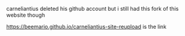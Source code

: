 carneliantius deleted his github account but i still had this fork of this website though

https://beemario.github.io/carneliantius-site-reupload is the link
